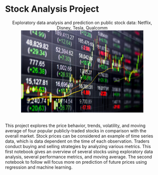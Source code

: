 # Stock Analysis Project
<p align="center">
          Exploratory data analysis and prediction on public stock data: Netflix, Disney, Tesla, Qualcomm
          <img src="img.jpg" width="400"></p>
<br>
This project explores the price behavior, trends, volatility, and moving average of four popular publicly-traded stocks in comparison with the overall market. Stock prices can be considered an example of time series data, which is data dependent on the time of each observation. Traders conduct buying and selling strategies by analyzing various metrics. This first notebook gives an overview of several stocks using exploratory data analysis, several performance metrics, and moving average. The second notebook to follow will focus more on prediction of future prices using regression and machine learning.

